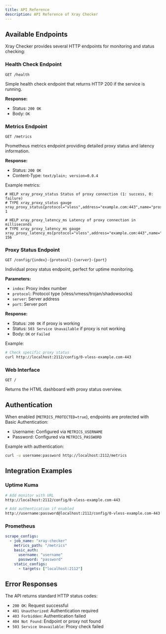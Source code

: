 ```yaml
---
title: API Reference
description: API Reference of Xray Checker
---
```


## Available Endpoints

Xray Checker provides several HTTP endpoints for monitoring and status checking:

### Health Check Endpoint

```http
GET /health
```

Simple health check endpoint that returns HTTP 200 if the service is running.

**Response:**

- Status: `200 OK`
- Body: `OK`

### Metrics Endpoint

```http
GET /metrics
```

Prometheus metrics endpoint providing detailed proxy status and latency information.

**Response:**

- Status: `200 OK`
- Content-Type: `text/plain; version=0.0.4`

Example metrics:

```text
# HELP xray_proxy_status Status of proxy connection (1: success, 0: failure)
# TYPE xray_proxy_status gauge
xray_proxy_status{protocol="vless",address="example.com:443",name="proxy1"} 1

# HELP xray_proxy_latency_ms Latency of proxy connection in milliseconds
# TYPE xray_proxy_latency_ms gauge
xray_proxy_latency_ms{protocol="vless",address="example.com:443",name="proxy1"} 156
```

### Proxy Status Endpoint

```http
GET /config/{index}-{protocol}-{server}-{port}
```

Individual proxy status endpoint, perfect for uptime monitoring.

**Parameters:**

- `index`: Proxy index number
- `protocol`: Protocol type (vless/vmess/trojan/shadowsocks)
- `server`: Server address
- `port`: Server port

**Response:**

- Status: `200 OK` if proxy is working
- Status: `503 Service Unavailable` if proxy is not working
- Body: `OK` or `Failed`

Example:

```bash
# Check specific proxy status
curl http://localhost:2112/config/0-vless-example.com-443
```

### Web Interface

```http
GET /
```

Returns the HTML dashboard with proxy status overview.

## Authentication

When enabled (`METRICS_PROTECTED=true`), endpoints are protected with Basic Authentication:

- Username: Configured via `METRICS_USERNAME`
- Password: Configured via `METRICS_PASSWORD`

Example with authentication:

```bash
curl -u username:password http://localhost:2112/metrics
```

## Integration Examples

### Uptime Kuma

```bash
# Add monitor with URL
http://localhost:2112/config/0-vless-example.com-443

# Add authentication if enabled
http://username:password@localhost:2112/config/0-vless-example.com-443
```

### Prometheus

```yaml
scrape_configs:
  - job_name: "xray-checker"
    metrics_path: "/metrics"
    basic_auth:
      username: "username"
      password: "password"
    static_configs:
      - targets: ["localhost:2112"]
```

## Error Responses

The API returns standard HTTP status codes:

- `200 OK`: Request successful
- `401 Unauthorized`: Authentication required
- `403 Forbidden`: Authentication failed
- `404 Not Found`: Endpoint or proxy not found
- `503 Service Unavailable`: Proxy check failed
